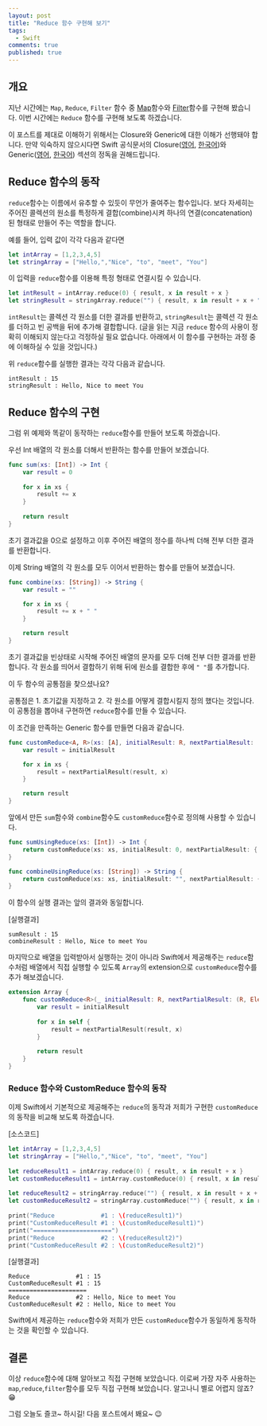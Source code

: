 ```yaml
---
layout: post
title: "Reduce 함수 구현해 보기"
tags: 
  - Swift
comments: true
published: true
---
```


## 개요
지난 시간에는 `Map`, `Reduce`, `Filter` 함수 중 [Map](https://jusung.github.io/swift/Map-함수-구현해-보기/)함수와 [Filter](https://jusung.github.io/swift/Filter-함수-구현해-보기/)함수를 구현해 봤습니다. 이번 시간에는 `Reduce` 함수를 구현해 보도록 하겠습니다.

이 포스트를 제대로 이해하기 위해서는 Closure와 Generic에 대한 이해가 선행돼야 합니다. 만약 익숙하지 않으시다면 Swift 공식문서의 Closure([영어](https://docs.swift.org/swift-book/LanguageGuide/Closures.html), [한국어](https://jusung.gitbook.io/the-swift-language-guide/untitled-4))와 Generic([영어](https://docs.swift.org/swift-book/LanguageGuide/Generics.html), [한국어](https://jusung.gitbook.io/the-swift-language-guide/untitled-18)) 섹션의 정독을 권해드립니다.

## Reduce 함수의 동작
`reduce`함수는 이름에서 유추할 수 있듯이 무언가 줄여주는 함수입니다. 보다 자세히는 주어진 콜렉션의 원소를 특정하게 결합(combine)시켜 하나의 연결(concatenation)된 형태로 만들어 주는 역할을 합니다.

예를 들어, 입력 값이 각각 다음과 같다면 

```swift
let intArray = [1,2,3,4,5]
let stringArray = ["Hello,","Nice", "to", "meet", "You"]
```

이 입력을 `reduce`함수를 이용해 특정 형태로 연결시킬 수 있습니다.

```swift
let intResult = intArray.reduce(0) { result, x in result + x }
let stringResult = stringArray.reduce("") { result, x in result + x + " "}
```

`intResult`는 콜렉션 각 원소를 더한 결과를 반환하고, `stringResult`는 콜렉션 각 원소를 더하고 빈 공백을 뒤에 추가해 결합합니다. (글을 읽는 지금 `reduce` 함수의 사용이 정확히 이해되지 않는다고 걱정하실 필요 없습니다. 아래에서 이 함수를 구현하는 과정 중에 이해하실 수 있을 것입니다.)

위 `reduce`함수를 실행한 결과는 각각 다음과 같습니다.

```
intResult : 15
stringResult : Hello, Nice to meet You 
```

## Reduce 함수의 구현

그럼 위 예제와 똑같이 동작하는 `reduce`함수를 만들어 보도록 하겠습니다.

우선 Int 배열의 각 원소를 더해서 반환하는 함수를 만들어 보겠습니다.

```swift
func sum(xs: [Int]) -> Int {
    var result = 0
    
    for x in xs {
        result += x
    }
    
    return result
}
```

초기 결과값을 0으로 설정하고 이후 주어진 배열의 정수를 하나씩 더해 전부 더한 결과를 반환합니다.

이제 String 배열의 각 원소를 모두 이어서 반환하는 함수를 만들어 보겠습니다.

```swift
func combine(xs: [String]) -> String {
    var result = ""

    for x in xs {
        result += x + " "
    }

    return result
}
```

초기 결과값을 빈상태로 시작해 주어진 배열의 문자를 모두 더해 전부 더한 결과를 반환합니다. 각 원소를 띄어서 결합하기 위해 뒤에 원소를 결합한 후에 `" "`를 추가합니다.

이 두 함수의 공통점을 찾으셨나요? 

공통점은 1. 초기값을 지정하고 2. 각 원소를 어떻게 결합시킬지 정의 했다는 것입니다. 이 공통점을 뽑아내 구현하면 `reduce`함수를 만들 수 있습니다.

이 조건을 만족하는 Generic 함수를 만들면 다음과 같습니다.

```swift
func customReduce<A, R>(xs: [A], initialResult: R, nextPartialResult: (R, A) -> R) -> R {
    var result = initialResult

    for x in xs {
        result = nextPartialResult(result, x)
    }

    return result
}
```

앞에서 만든 `sum`함수와 `combine`함수도 `customReduce`함수로 정의해 사용할 수 있습니다.

```swift
func sumUsingReduce(xs: [Int]) -> Int {
    return customReduce(xs: xs, initialResult: 0, nextPartialResult: { result, x in result + x })
}

func combineUsingReduce(xs: [String]) -> String {
    return customReduce(xs: xs, initialResult: "", nextPartialResult: { result, x in result + x + " " })
}
```

이 함수의 실행 결과는 앞의 결과와 동일합니다.

[실행결과]

```
sumResult : 15
combineResult : Hello, Nice to meet You 
```

마지막으로 배열을 입력받아서 실행하는 것이 아니라 Swift에서 제공해주는 `reduce`함수처럼 배열에서 직접 실행할 수 있도록 `Array`의 extension으로 `customReduce`함수를 추가 해보겠습니다.

```swift
extension Array {
    func customReduce<R>(_ initialResult: R, nextPartialResult: (R, Element) -> R) -> R {
        var result = initialResult
        
        for x in self {
            result = nextPartialResult(result, x)
        }
        
        return result
    }
}
```

### Reduce 함수와 CustomReduce 함수의 동작

이제 Swift에서 기본적으로 제공해주는 `reduce`의 동작과 저희가 구현한 `customReduce`의 동작을 비교해 보도록 하겠습니다.

[소스코드]

```swift
let intArray = [1,2,3,4,5]
let stringArray = ["Hello,","Nice", "to", "meet", "You"]
    
let reduceResult1 = intArray.reduce(0) { result, x in result + x }
let customReduceResult1 = intArray.customReduce(0) { result, x in result + x }
    
let reduceResult2 = stringArray.reduce("") { result, x in result + x + " " }
let customReduceResult2 = stringArray.customReduce("") { result, x in result + x + " " }
    
print("Reduce             #1 : \(reduceResult1)")
print("CustomReduceResult #1 : \(customReduceResult1)")
print("======================")
print("Reduce             #2 : \(reduceResult2)")
print("CustomReduceResult #2 : \(customReduceResult2)")
```

[실행결과]

```
Reduce             #1 : 15
CustomReduceResult #1 : 15
======================
Reduce             #2 : Hello, Nice to meet You 
CustomReduceResult #2 : Hello, Nice to meet You 
```

Swift에서 제공하는 `reduce`함수와 저희가 만든 `customReduce`함수가 동일하게 동작하는 것을 확인할 수 있습니다.

## 결론
이상 `reduce`함수에 대해 알아보고 직접 구현해 보았습니다. 이로써 가장 자주 사용하는 `map`,`reduce`,`filter`함수를 모두 직접 구현해 보았습니다. 알고나니 별로 어렵지 않죠? 😁

그럼 오늘도 즐코~ 하시길! 다음 포스트에서 봬요~ 😉

